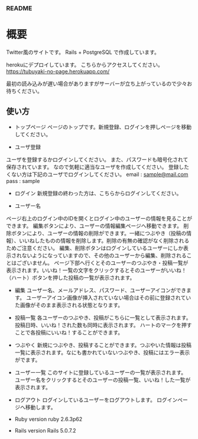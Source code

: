 ### README

# 概要
Twitter風のサイトです。 Rails + PostgreSQL で作成しています。

herokuにデプロイしています。 こちらからアクセスしてください。 https://tubuyaki-no-page.herokuapp.com/

最初の読み込みが遅い場合がありますがサーバーが立ち上がっているので少々お待ちください。

## 使い方

* トップページ
ページのトップです。新規登録、ログインを押しページを移動してください。

* ユーザ登録

ユーザを登録するかログインしてください。  また、パスワードも暗号化されて保存されています。 なので気軽に適当なユーザを作成してください。
登録したくない方は下記のユーザでログインしてください。 email : sample@mail.com pass : sample

* ログイン
新規登録の終わった方は、こちらからログインしてください。


* ユーザー名

ページ右上のログイン中のIDを開くとログイン中のユーザーの情報を見ることができます。
編集ボタンにより、ユーザーの情報編集ページへ移動できます。
削除ボタンにより、ユーザーの情報の削除ができます。一緒につぶやき（投稿の情報）、いいねしたものの情報を削除します。削除の有無の確認がなく削除されるためご注意ください。
編集、削除ボタンはログインしているユーザーにしか表示されないようになっていますので、その他のユーザーから編集、削除されることはございません。
ページ下部へ行くとそのユーザーのつぶやき・投稿一覧が表示されます。いいね！一覧の文字をクリックするとそのユーザーがいいね！（ハート）ボタンを押した投稿の一覧が表示されます。

* 編集
ユーザー名、メールアドレス、パスワード、ユーザーアイコンができます。
ユーザーアイコン画像が挿入されていない場合はその前に登録されていた画像がそのまま表示される状態となります。

* 投稿一覧
各ユーザーのつぶやき、投稿がこちらに一覧として表示されます。投稿日時、いいね！された数も同時に表示されます。
ハートのマークを押すことで各投稿にいいね！することができます。

* つぶやく
新規につぶやき、投稿することができます。つぶやいた情報は投稿一覧に表示されます。なにも書かれていないつぶやき、投稿にはエラー表示がでます。

* ユーザー一覧
このサイトに登録しているユーザーの一覧が表示されます。
ユーザー名をクリックするとそのユーザーの投稿一覧、いいね！した一覧が表示されます。

* ログアウト
ログインしているユーザーをログアウトします。
ログインページへ移動します。



* Ruby version
ruby 2.6.3p62
* Rails version
Rails 5.0.7.2
